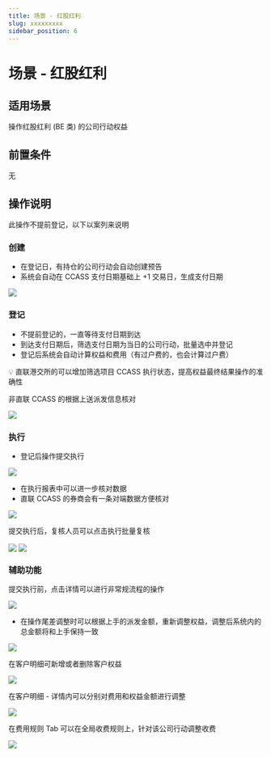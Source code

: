 ```yaml
---
title: 场景 - 红股红利
slug: xxxxxxxxx
sidebar_position: 6
---
```



# 场景 - 红股红利

## 适用场景

操作红股红利 (BE 类) 的公司行动权益

## 前置条件

无

## 操作说明 

此操作不提前登记，以下以案列来说明

### **创建**

- 在登记日，有持仓的公司行动会自动创建预告
- 系统会自动在 CCASS 支付日期基础上 +1 交易日，生成支付日期

<img src="/assets/HppkbN9dVo2CqPxFh5Icvu8Wnqh.png" src-width="2252" src-height="552" align="center"/>

### **登记**

- 不提前登记的，一直等待支付日期到达
- 到达支付日期后，筛选支付日期为当日的公司行动，批量选中并登记
- 登记后系统会自动计算权益和费用（有过户费的，也会计算过户费）

<div class="callout callout-bg-2 callout-border-2">
<p>💡 直联港交所的可以增加筛选项目 CCASS 执行状态，提高权益最终结果操作的准确性</p>
<p>非直联 CCASS 的根据上送派发信息核对</p>
</div>

<img src="/assets/WYKHbdDRUoKE82x1QiVctKYrn9e.png" src-width="2924" src-height="1498" align="center"/>

### **执行**

- 登记后操作提交执行

<img src="/assets/YGNybqpEtomuPLxDCGtc09N6ngx.png" src-width="2902" src-height="1552" align="center"/>

- 在执行报表中可以进一步核对数据
- 直联 CCASS 的券商会有一条对端数据方便核对

<img src="/assets/PaYCbizF4owDBGxste2cJAWrnFc.png" src-width="2902" src-height="1554" align="center"/>

提交执行后，复核人员可以点击执行批量复核

<img src="/assets/TEEdbX1wjoIdIExdlMdchQxqnVu.png" src-width="2906" src-height="1538" align="center"/>

<img src="/assets/B8iYbMjX4oqlSXxDr9JcYQeMnaf.png" src-width="2272" src-height="1264" align="center"/>

### **辅助功能**

提交执行前，点击详情可以进行非常规流程的操作

<img src="/assets/SpoWbqC2HoZivQx3YXfcrPgYnjb.png" src-width="2902" src-height="1554" align="center"/>

- 在操作尾差调整时可以根据上手的派发金额，重新调整权益，调整后系统内的总金额将和上手保持一致

<img src="/assets/HjqBbMNj3os3tdxMPecc5HqFnGh.png" src-width="2926" src-height="1506" align="center"/>

在客户明细可新增或者删除客户权益

<img src="/assets/KqHAbBJOJoLcrjxDtNJcVYD3n5g.png" src-width="2918" src-height="1546" align="center"/>

在客户明细 - 详情内可以分别对费用和权益金额进行调整

<img src="/assets/VEddbH17jodsgrxcnoZc9vaknbg.png" src-width="2916" src-height="1540" align="center"/>

在费用规则 Tab 可以在全局收费规则上，针对该公司行动调整收费

<img src="/assets/PstCbEKMHoRFW5xaGJwcwivGnUc.png" src-width="2914" src-height="1560" align="center"/>


